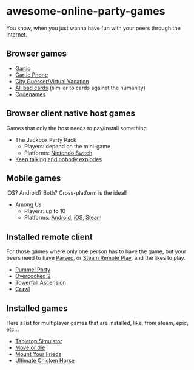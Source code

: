 # awesome-online-party-games
You know, when you just wanna have fun with your peers through the internet.

## Browser games

- [Gartic](https://gartic.io/)
- [Gartic Phone](https://garticphone.com/)
- [City Guesser/Virtual Vacation](https://virtualvacation.us/private-room)
- [All bad cards](https://allbad.cards/) (similar to cards against the humanity)
- [Codenames](https://codenames.game/)

## Browser client native host games

Games that only the host needs to pay/install something

- The Jackbox Party Pack
  - Players: depend on the mini-game
  - Platforms: [Nintendo Switch](https://www.nintendo.com/games/detail/the-jackbox-party-pack-switch/)
- [Keep talking and nobody explodes](https://keeptalkinggame.com/)

## Mobile games

iOS? Android? Both? Cross-platform is the ideal!

- Among Us
  - Players: up to 10
  - Platforms: [Android](https://play.google.com/store/apps/details?id=com.innersloth.spacemafia&hl=en&gl=US), [iOS](https://apps.apple.com/us/app/among-us/id1351168404), [Steam](https://store.steampowered.com/app/945360/Among_Us/)

## Installed remote client

For those games where only one person has to have the game, but your peers need to have [Parsec](https://parsec.app/), or [Steam Remote Play](https://store.steampowered.com/remoteplay), and the likes to play.

- [Pummel Party](https://store.steampowered.com/app/880940/Pummel_Party/)
- [Overcooked 2](https://store.steampowered.com/app/448510/Overcooked/)
- [Towerfall Ascension](https://store.steampowered.com/app/251470/TowerFall_Ascension/)
- [Crawl](https://store.steampowered.com/app/293780/Crawl/)

## Installed games

Here a list for multiplayer games that are installed, like, from steam, epic, etc...

- [Tabletop Simulator](https://store.steampowered.com/app/286160/Tabletop_Simulator/)
- [Move or die](https://store.steampowered.com/app/323850/Move_or_Die/)
- [Mount Your Frieds](https://store.steampowered.com/app/296470/Mount_Your_Friends/)
- [Ultimate Chicken Horse](https://store.steampowered.com/app/386940/Ultimate_Chicken_Horse/)

